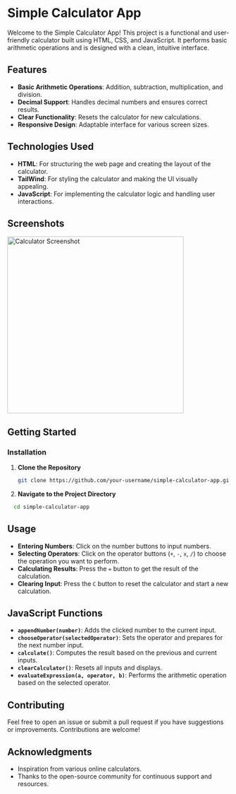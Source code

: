 # Simple Calculator App

Welcome to the Simple Calculator App! This project is a functional and user-friendly calculator built using HTML, CSS, and JavaScript. It performs basic arithmetic operations and is designed with a clean, intuitive interface.

## Features

- **Basic Arithmetic Operations**: Addition, subtraction, multiplication, and division.
- **Decimal Support**: Handles decimal numbers and ensures correct results.
- **Clear Functionality**: Resets the calculator for new calculations.
- **Responsive Design**: Adaptable interface for various screen sizes.

## Technologies Used

- **HTML**: For structuring the web page and creating the layout of the calculator.
- **TailWind**: For styling the calculator and making the UI visually appealing.
- **JavaScript**: For implementing the calculator logic and handling user interactions.

## Screenshots

<img src="https://github.com/kenvastolord/simple-calculator-app/assets/calculator.gif" alt="Calculator Screenshot" width="400" height="auto" />

## Getting Started

### Installation

1. **Clone the Repository**

   ```bash
   git clone https://github.com/your-username/simple-calculator-app.git
   ```

2. **Navigate to the Project Directory**

```bash
  cd simple-calculator-app
```

## Usage

- **Entering Numbers**: Click on the number buttons to input numbers.
- **Selecting Operators**: Click on the operator buttons (`+`, `-`, `x`, `/`) to choose the operation you want to perform.
- **Calculating Results**: Press the `=` button to get the result of the calculation.
- **Clearing Input**: Press the `C` button to reset the calculator and start a new calculation.

## JavaScript Functions

- **`appendNumber(number)`**: Adds the clicked number to the current input.
- **`chooseOperator(selectedOperator)`**: Sets the operator and prepares for the next number input.
- **`calculate()`**: Computes the result based on the previous and current inputs.
- **`clearCalculator()`**: Resets all inputs and displays.
- **`evaluateExpression(a, operator, b)`**: Performs the arithmetic operation based on the selected operator.

## Contributing

Feel free to open an issue or submit a pull request if you have suggestions or improvements. Contributions are welcome!

## Acknowledgments

- Inspiration from various online calculators.
- Thanks to the open-source community for continuous support and resources.
